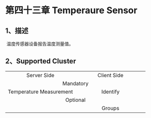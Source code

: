 # 第四十三章 Temperaure Sensor

## 1、描述

​	  温度传感器设备报告温度测量值。

## 2、Supported Cluster
<table>
   <tr align="center">
   	<td style="width:50%;">Server Side</td>
    <td style="width:50%;">Client Side</td>
   </tr>
   <tr align="center">
   	<td colspan="2">Mandatory</td>
   </tr>
   <tr align="center">
    <td>Temperature Measurement</td>
    <td>Identify</td>
   </tr>
   <tr align="center">
   	<td colspan="2">Optional</td>
   </tr>
   <tr align="center">
    <td></td>
    <td>Groups</td>
   </tr>
</table>
